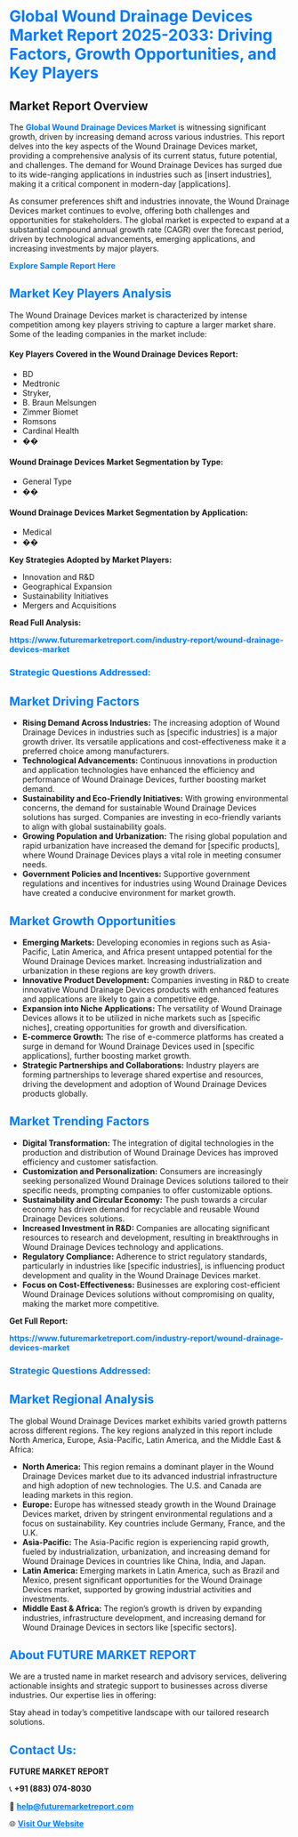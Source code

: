 <h1 style="color: #007BFF;">Global Wound Drainage Devices Market Report 2025-2033: Driving Factors, Growth Opportunities, and Key Players</h1>

<section id="overview">
<h2>Market Report Overview</h2>
<p>The <a href="https://www.futuremarketreport.com/industry-report/wound-drainage-devices-market" style="color: #007BFF; text-decoration: none;"><strong>Global Wound Drainage Devices Market</strong></a> is witnessing significant growth, driven by increasing demand across various industries. This report delves into the key aspects of the Wound Drainage Devices market, providing a comprehensive analysis of its current status, future potential, and challenges. The demand for Wound Drainage Devices has surged due to its wide-ranging applications in industries such as [insert industries], making it a critical component in modern-day [applications].</p>
<p>As consumer preferences shift and industries innovate, the Wound Drainage Devices market continues to evolve, offering both challenges and opportunities for stakeholders. The global market is expected to expand at a substantial compound annual growth rate (CAGR) over the forecast period, driven by technological advancements, emerging applications, and increasing investments by major players.</p>
</section>

<section id="overview">
<p><a href="https://www.futuremarketreport.com/request-sample/reportId=113698" style="color: #007BFF; text-decoration: none;"><strong>Explore Sample Report Here</strong></a></p>
</section>

<section id="key-players">
<h2 style="color: #007BFF;">Market Key Players Analysis</h2>
<p>The Wound Drainage Devices market is characterized by intense competition among key players striving to capture a larger market share. Some of the leading companies in the market include:</p>
<h4>Key Players Covered in the Wound Drainage Devices Report:</h4>
<ul><li>BD</li><li>Medtronic</li><li>Stryker,</li><li>B. Braun Melsungen</li><li>Zimmer Biomet</li><li>Romsons</li><li>Cardinal Health</li><li>��</li></ul>
<h4>Wound Drainage Devices Market Segmentation by Type:</h4>
<ul><li>General Type</li><li>��</li></ul>

<h4>Wound Drainage Devices Market Segmentation by Application:</h4>
<ul><li>Medical</li><li>��</li></ul>
<p><strong>Key Strategies Adopted by Market Players:</strong></p>
<ul>
<li>Innovation and R&D</li>
<li>Geographical Expansion</li>
<li>Sustainability Initiatives</li>
<li>Mergers and Acquisitions</li>
</ul>
</section>

<section>
<p><strong>Read Full Analysis: </strong></p><a href="https://www.futuremarketreport.com/industry-report/wound-drainage-devices-market" style="color: #007BFF; text-decoration: none;"><strong>https://www.futuremarketreport.com/industry-report/wound-drainage-devices-market</strong></a>
<h3 style="color: #007BFF;">Strategic Questions Addressed:</h3>
</section>

<section id="driving-factors">
<h2 style="color: #007BFF;">Market Driving Factors</h2>
<ul>
<li><strong>Rising Demand Across Industries:</strong> The increasing adoption of Wound Drainage Devices in industries such as [specific industries] is a major growth driver. Its versatile applications and cost-effectiveness make it a preferred choice among manufacturers.</li>
<li><strong>Technological Advancements:</strong> Continuous innovations in production and application technologies have enhanced the efficiency and performance of Wound Drainage Devices, further boosting market demand.</li>
<li><strong>Sustainability and Eco-Friendly Initiatives:</strong> With growing environmental concerns, the demand for sustainable Wound Drainage Devices solutions has surged. Companies are investing in eco-friendly variants to align with global sustainability goals.</li>
<li><strong>Growing Population and Urbanization:</strong> The rising global population and rapid urbanization have increased the demand for [specific products], where Wound Drainage Devices plays a vital role in meeting consumer needs.</li>
<li><strong>Government Policies and Incentives:</strong> Supportive government regulations and incentives for industries using Wound Drainage Devices have created a conducive environment for market growth.</li>
</ul>
</section>

<section id="growth-opportunities">
<h2 style="color: #007BFF;">Market Growth Opportunities</h2>
<ul>
<li><strong>Emerging Markets:</strong> Developing economies in regions such as Asia-Pacific, Latin America, and Africa present untapped potential for the Wound Drainage Devices market. Increasing industrialization and urbanization in these regions are key growth drivers.</li>
<li><strong>Innovative Product Development:</strong> Companies investing in R&D to create innovative Wound Drainage Devices products with enhanced features and applications are likely to gain a competitive edge.</li>
<li><strong>Expansion into Niche Applications:</strong> The versatility of Wound Drainage Devices allows it to be utilized in niche markets such as [specific niches], creating opportunities for growth and diversification.</li>
<li><strong>E-commerce Growth:</strong> The rise of e-commerce platforms has created a surge in demand for Wound Drainage Devices used in [specific applications], further boosting market growth.</li>
<li><strong>Strategic Partnerships and Collaborations:</strong> Industry players are forming partnerships to leverage shared expertise and resources, driving the development and adoption of Wound Drainage Devices products globally.</li>
</ul>
</section>

<section id="trending-factors">
<h2 style="color: #007BFF;">Market Trending Factors</h2>
<ul>
<li><strong>Digital Transformation:</strong> The integration of digital technologies in the production and distribution of Wound Drainage Devices has improved efficiency and customer satisfaction.</li>
<li><strong>Customization and Personalization:</strong> Consumers are increasingly seeking personalized Wound Drainage Devices solutions tailored to their specific needs, prompting companies to offer customizable options.</li>
<li><strong>Sustainability and Circular Economy:</strong> The push towards a circular economy has driven demand for recyclable and reusable Wound Drainage Devices solutions.</li>
<li><strong>Increased Investment in R&D:</strong> Companies are allocating significant resources to research and development, resulting in breakthroughs in Wound Drainage Devices technology and applications.</li>
<li><strong>Regulatory Compliance:</strong> Adherence to strict regulatory standards, particularly in industries like [specific industries], is influencing product development and quality in the Wound Drainage Devices market.</li>
<li><strong>Focus on Cost-Effectiveness:</strong> Businesses are exploring cost-efficient Wound Drainage Devices solutions without compromising on quality, making the market more competitive.</li>
</ul>
</section>

<section>
<p><strong>Get Full Report: </strong></p><a href="https://www.futuremarketreport.com/industry-report/wound-drainage-devices-market" style="color: #007BFF; text-decoration: none;"><strong>https://www.futuremarketreport.com/industry-report/wound-drainage-devices-market</strong></a>
<h3 style="color: #007BFF;">Strategic Questions Addressed:</h3>
</section>


<section id="regional-analysis">
<h2 style="color: #007BFF;">Market Regional Analysis</h2>
<p>The global Wound Drainage Devices market exhibits varied growth patterns across different regions. The key regions analyzed in this report include North America, Europe, Asia-Pacific, Latin America, and the Middle East & Africa:</p>
<ul>
<li><strong>North America:</strong> This region remains a dominant player in the Wound Drainage Devices market due to its advanced industrial infrastructure and high adoption of new technologies. The U.S. and Canada are leading markets in this region.</li>
<li><strong>Europe:</strong> Europe has witnessed steady growth in the Wound Drainage Devices market, driven by stringent environmental regulations and a focus on sustainability. Key countries include Germany, France, and the U.K.</li>
<li><strong>Asia-Pacific:</strong> The Asia-Pacific region is experiencing rapid growth, fueled by industrialization, urbanization, and increasing demand for Wound Drainage Devices in countries like China, India, and Japan.</li>
<li><strong>Latin America:</strong> Emerging markets in Latin America, such as Brazil and Mexico, present significant opportunities for the Wound Drainage Devices market, supported by growing industrial activities and investments.</li>
<li><strong>Middle East & Africa:</strong> The region’s growth is driven by expanding industries, infrastructure development, and increasing demand for Wound Drainage Devices in sectors like [specific sectors].</li>
</ul>
</section>

<footer>
<h2 style="color: #007BFF;">About FUTURE MARKET REPORT</h2>
<p>We are a trusted name in market research and advisory services, delivering actionable insights and strategic support to businesses across diverse industries. Our expertise lies in offering:</p>

<p>Stay ahead in today’s competitive landscape with our tailored research solutions.</p>

<h2 style="color: #007BFF;">Contact Us:</h2>
<p><strong>FUTURE MARKET REPORT</strong></p>
<p>📞 <strong>+91 (883) 074-8030</strong></p>
<p>📧 <strong><a href="mailto:help@futuremarketreport.com" style="color: #007BFF;">help@futuremarketreport.com</a></strong></p>
<p>🌐 <strong><a href="https://www.futuremarketreport.com/" style="color: #007BFF;">Visit Our Website</a></strong></p>
</footer>